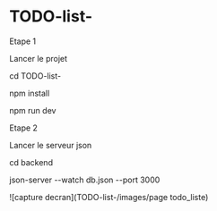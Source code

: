 # TODO-list-

Etape 1 

Lancer le projet 

cd TODO-list-

npm install

npm run dev


Etape 2 

Lancer le serveur json 

cd backend 

json-server --watch db.json --port 3000


![capture decran](TODO-list-/images/page todo_liste)
